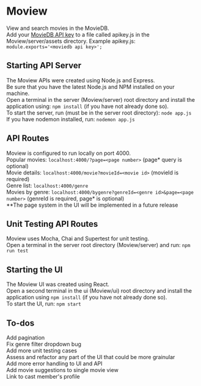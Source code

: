 # Moview

View and search movies in the MovieDB.<br>
Add your [MovieDB API key](https://developers.themoviedb.org/3/getting-started/introduction) to a file called apikey.js in the Moview/server/assets directory. Example apikey.js: ```module.exports='<moviedb api key>';```

## Starting API Server

The Moview APIs were created using Node.js and Express.<br>
Be sure that you have the latest Node.js and NPM installed on your machine.<br>
Open a terminal in the server (Moview/server) root directory and install the application using: ```npm install``` (if you have not already done so).<br>
To start the server, run (must be in the server root directory): ```node app.js```<br>
If you have nodemon installed, run: ```nodemon app.js```

## API Routes

Moview is configured to run locally on port 4000.<br>
Popular movies: ```localhost:4000/?page=<page number>``` (page* query is optional)<br>
Movie details: ```localhost:4000/movie?movieId=<movie id>``` (movieId is required)<br>
Genre list: ```localhost:4000/genre```<br>
Movies by genre: ```localhost:4000/bygenre?genreId=<genre id>&page=<page number>``` (genreId is required, page* is optional)<br>
**The page system in the UI will be implemented in a future release

## Unit Testing API Routes

Moview uses Mocha, Chai and Supertest for unit testing.<br>
Open a terminal in the server root directory (Moview/server) and run: ```npm run test```

## Starting the UI

The Moview UI was created using React.<br>
Open a second terminal in the ui (Moview/ui) root directory and install the application using ```npm install``` (if you have not already done so).<br>
To start the UI, run: ```npm start```

## To-dos
Add pagination<br>
Fix genre filter dropdown bug<br>
Add more unit testing cases<br>
Assess and refactor any part of the UI that could be more grainular<br>
Add more error handling to UI and API<br>
Add movie suggestions to single movie view<br>
Link to cast member's profile<br>
